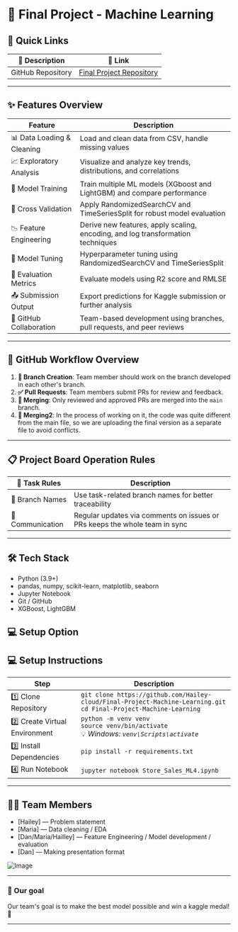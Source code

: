 # 🤖 Final Project - Machine Learning

## 🚀 Quick Links

| 📌 Description    | 🔗 Link                                                                                                                        |
| ----------------- | ------------------------------------------------------------------------------------------------------------------------------ |
| GitHub Repository | [Final Project Repository](https://github.com/Hailey-cloud/Final-Project-Machine-Learning)                                                      | Presentation Link | [Project Presentation](https://docs.google.com/presentation/d/1FGu-z1pKeD6JI5hOUUtb-pCAlx_RpzwkuZMOmz5WCnE/edit?slide=id.p#slide=id.p)|

---

## ✨ Features Overview

| Feature                      | Description                                                                                                      |
| ---------------------------- | ---------------------------------------------------------------------------------------------------------------- |
| 📊 Data Loading & Cleaning   | Load and clean data from CSV, handle missing values                                                              |
| 📈 Exploratory Analysis      | Visualize and analyze key trends, distributions, and correlations                                                |
| 🧪 Model Training            | Train multiple ML models (XGboost and LightGBM) and compare performance                                          |
| 🔁 Cross Validation          | Apply RandomizedSearchCV and TimeSeriesSplit for robust model evaluation                                         |
| 📉 Feature Engineering       | Derive new features, apply scaling, encoding, and log transformation techniques                                  |
| 🧠 Model Tuning              | Hyperparameter tuning using  RandomizedSearchCV and TimeSeriesSplit                                              |
| 🧾 Evaluation Metrics        | Evaluate models using R2 score and RMLSE                                                                         |
| 📤 Submission Output         | Export predictions for Kaggle submission or further analysis                                                     |
| 🤝 GitHub Collaboration      | Team-based development using branches, pull requests, and peer reviews                                           |

---


## 🔄 GitHub Workflow Overview

1. **🔀 Branch Creation**: Team member should work on the branch developed in each other's branch.
2. **✅ Pull Requests**: Team members submit PRs for review and feedback.
3. **🔄 Merging**: Only reviewed and approved PRs are merged into the `main` branch.
4. **🔄 Merging2**: In the process of working on it, the code was quite different from the main file, so we are uploading the final version as a separate file to avoid conflicts.



---

## 📋 Project Board Operation Rules

| 📌 Task Rules    | Description                                                                                                  |
| ---------------- | ------------------------------------------------------------------------------------------------------------ |
| 🔀 Branch Names  | Use task-related branch names for better traceability                                                        |
| 💬 Communication | Regular updates via comments on issues or PRs keeps the whole team in sync                                   |

---

## 🛠️ Tech Stack

- Python (3.9+)
- pandas, numpy, scikit-learn, matplotlib, seaborn
- Jupyter Notebook
- Git / GitHub
- XGBoost, LightGBM

## 💻 Setup Option

## 💻 Setup Instructions

| Step | Description |
|------|-------------|
| 1️⃣ Clone Repository | `git clone https://github.com/Hailey-cloud/Final-Project-Machine-Learning.git`<br>`cd Final-Project-Machine-Learning` |
| 2️⃣ Create Virtual Environment | `python -m venv venv`<br>`source venv/bin/activate`<br>💡 *Windows: `venv\Scripts\activate`* |
| 3️⃣ Install Dependencies | `pip install -r requirements.txt` |
| 4️⃣ Run Notebook | `jupyter notebook Store_Sales_ML4.ipynb` |


---

## 🧑‍💻 Team Members

- [Hailey] — Problem statement
- [Maria] — Data cleaning / EDA
- [Dan/Maria/Hailley] — Feature Engineering / Model development / evaluation  
- [Dan] — Making presentation format

![Image](https://github.com/user-attachments/assets/07110467-dbc7-439f-b381-da386eb1864b)



---

### 🌟 Our goal
Our team's goal is to make the best model possible and win a kaggle medal!🥇

---

